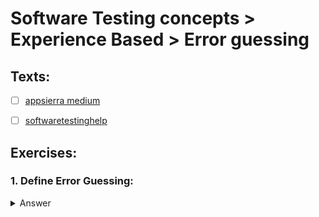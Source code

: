 # Software Testing concepts > Experience Based > Error guessing

## Texts:

- [ ] [appsierra medium](https://medium.com/@appsierra/how-error-guessing-testing-benefit-in-software-testing-bdbd076fea33)
- [ ] [softwaretestinghelp](https://www.softwaretestinghelp.com/error-guessing-technique/#:~:text=Error%20Guessing%20is%20a%20Software,requires%20skilled%20and%20experienced%20testers.)


## Exercises:

### 1. Define Error Guessing:

<Details>
	<summary>Answer</summary>
	Test data selection technique. The selection criterion is to pick values that seem likely to cause errors. Error guessing is based mostly upon experience, with some assistance from other techniques such as boundary value analysis.
	Based on experience, the test designer guesses the types of errors that could occur in a particular type of software and designs test cases to uncover them.
	For Example, if any type of resource is allocated dynamically, a good place to look for errors is in the de-allocation of resources.
</Details>
